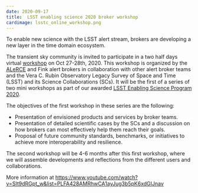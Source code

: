 ```yaml
---
date: 2020-09-17
title:  LSST enabling science 2020 broker workshop
cardimage: lsstc_online_workshop.png
---
```


To enable new science with the LSST alert stream, brokers are developing a new layer in the time domain ecosystem. 
<!--more-->


The transient sky community is invited to participate in a two half days virtual [workshop](https://www.youtube.com/watch?v=SIt9dRGpt_w&list=PLFA428AMRhwCA1ayJug3b5pK6xdGIJnav) on Oct 27-28th, 2020. This workshop is organized by the [ALeRCE](http://alerce.science/) and Fink alert brokers in collaboration with other alert broker teams and the Vera C. Rubin Observatory Legacy Survey of Space and Time (LSST) and its Science Collaborations (SCs). It will be the first of a series of two mini workshops as part of our awarded [LSST Enabling Science Program 2020](https://www.lsstcorporation.org/2020-Enabling-Science-Award-Recipients).

The objectives of the first workshop in these series are the following:

- Presentation of envisioned products and services by broker teams.
- Presentation of detailed scientific cases by the SCs and a discussion on how brokers can most effectively help them reach their goals.
- Proposal of future community standards, benchmarks, or initiatives to achieve more interoperability and resilience.

The second workshop will be 4-6 months after this first workshop, where we will assemble developments and reflections from the different users and collaborations.

More information at https://www.youtube.com/watch?v=SIt9dRGpt_w&list=PLFA428AMRhwCA1ayJug3b5pK6xdGIJnav
